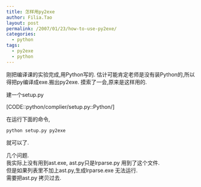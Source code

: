 ```yaml
---
title: 怎样用py2exe
author: Filia.Tao
layout: post
permalink: /2007/01/23/how-to-use-py2exe/
categories:
  - python
tags:
  - py2exe
  - python
---
```

刚把编译课的实验完成,用Python写的. 估计可能肯定老师是没有装Python的,所以得把py编译成exe.搬出py2exe. 摸索了一会,原来是这样用的.

建一个setup.py

[CODE::python/complier/setup.py::Python/]

在运行下面的命令,

` python setup.py py2exe `

就可以了.

几个问题.  
我实际上没有用到ast.exe, ast.py只是lrparse.py 用到了这个文件.  
但是如果列表里不加上ast.py,生成lrparse.exe 无法运行.  
需要把ast.py 拷贝过去.

